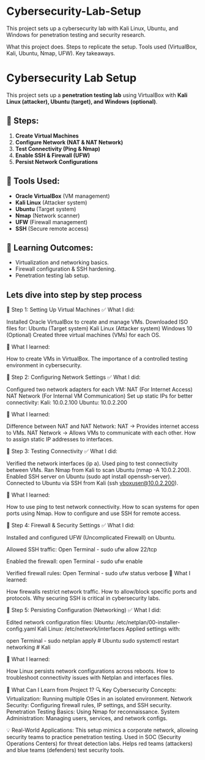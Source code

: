# Cybersecurity-Lab-Setup
This project sets up a cybersecurity lab with Kali Linux, Ubuntu, and Windows for penetration testing and security research.

What this project does.
Steps to replicate the setup.
Tools used (VirtualBox, Kali, Ubuntu, Nmap, UFW).
Key takeaways.


# Cybersecurity Lab Setup

This project sets up a **penetration testing lab** using VirtualBox with **Kali Linux (attacker), Ubuntu (target), and Windows (optional)**.

## 📌 Steps:
1. **Create Virtual Machines**
2. **Configure Network (NAT & NAT Network)**
3. **Test Connectivity (Ping & Nmap)**
4. **Enable SSH & Firewall (UFW)**
5. **Persist Network Configurations**

## 🔧 Tools Used:
- **Oracle VirtualBox** (VM management)
- **Kali Linux** (Attacker system)
- **Ubuntu** (Target system)
- **Nmap** (Network scanner)
- **UFW** (Firewall management)
- **SSH** (Secure remote access)

## 🚀 Learning Outcomes:
- Virtualization and networking basics.
- Firewall configuration & SSH hardening.
- Penetration testing lab setup.

## Lets dive into step by step process

🔹 Step 1: Setting Up Virtual Machines
✅ What I did:

Installed Oracle VirtualBox to create and manage VMs.
Downloaded ISO files for:
Ubuntu (Target system)
Kali Linux (Attacker system)
Windows 10 (Optional)
Created three virtual machines (VMs) for each OS.

🧠 What I learned:

How to create VMs in VirtualBox.
The importance of a controlled testing environment in cybersecurity.



🔹 Step 2: Configuring Network Settings
✅ What I did:

Configured two network adapters for each VM:
NAT (For Internet Access)
NAT Network (For Internal VM Communication)
Set up static IPs for better connectivity:
Kali: 10.0.2.100
Ubuntu: 10.0.2.200

🧠 What I learned:

Difference between NAT and NAT Network:
NAT → Provides internet access to VMs.
NAT Network → Allows VMs to communicate with each other.
How to assign static IP addresses to interfaces.



🔹 Step 3: Testing Connectivity
✅ What I did:

Verified the network interfaces (ip a).
Used ping to test connectivity between VMs.
Ran Nmap from Kali to scan Ubuntu (nmap -A 10.0.2.200).
Enabled SSH server on Ubuntu (sudo apt install openssh-server).
Connected to Ubuntu via SSH from Kali (ssh vboxuser@10.0.2.200).

🧠 What I learned:

How to use ping to test network connectivity.
How to scan systems for open ports using Nmap.
How to configure and use SSH for remote access.



🔹 Step 4: Firewall & Security Settings
✅ What I did:

Installed and configured UFW (Uncomplicated Firewall) on Ubuntu.

Allowed SSH traffic:
Open Terminal - sudo ufw allow 22/tcp

Enabled the firewall: 
open Terminal - sudo ufw enable

Verified firewall rules:
Open Terminal - sudo ufw status verbose
🧠 What I learned:

How firewalls restrict network traffic.
How to allow/block specific ports and protocols.
Why securing SSH is critical in cybersecurity labs.



🔹 Step 5: Persisting Configuration (Networking)
✅ What I did:

Edited network configuration files:
Ubuntu: /etc/netplan/00-installer-config.yaml
Kali Linux: /etc/network/interfaces
Applied settings with:

open Terminal -
sudo netplan apply  # Ubuntu
sudo systemctl restart networking  # Kali

🧠 What I learned:

How Linux persists network configurations across reboots.
How to troubleshoot connectivity issues with Netplan and interfaces files.



🎯 What Can I Learn from Project 1?
🔍 Key Cybersecurity Concepts:
Virtualization: Running multiple OSes in an isolated environment.
Network Security: Configuring firewall rules, IP settings, and SSH security.
Penetration Testing Basics: Using Nmap for reconnaissance.
System Administration: Managing users, services, and network configs.

💡 Real-World Applications:
This setup mimics a corporate network, allowing security teams to practice penetration testing.
Used in SOC (Security Operations Centers) for threat detection labs.
Helps red teams (attackers) and blue teams (defenders) test security tools.

